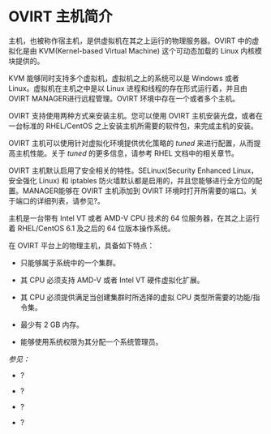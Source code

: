 # OVIRT 主机简介

主机，也被称作宿主机，是供虚拟机在其之上运行的物理服务器。OVIRT
中的虚拟化是由 KVM(Kernel-based Virtual Machine) 这个可动态加载的 Linux
内核模块提供的。

KVM 能够同时支持多个虚拟机，虚拟机之上的系统可以是 Windows 或者
Linux。虚拟机在主机之中是以 Linux 进程和线程的存在形式运行着，并且由
OVIRT MANAGER进行远程管理。OVIRT 环境中存在一个或者多个主机。

OVIRT 支持使用两种方式来安装主机。您可以使用 OVIRT
主机安装光盘，或者在一台标准的 RHEL/CentOS
之上安装主机所需要的软件包，来完成主机的安装。

OVIRT 主机可以使用针对虚拟化环境提供优化策略的 *tuned*
来进行配置，从而提高主机性能。关于 *tuned* 的更多信息，请参考 RHEL
文档中的相关章节。

OVIRT 主机默认启用了安全相关的特性。SELinux(Security Enhanced
Linux，安全强化 Linux) 和 iptables
防火墙默认都是启用的，并且您能够进行全方位的配置。MANAGER能够在 OVIRT
主机添加到 OVIRT 环境时打开所需要的端口。关于端口的详细列表，请参见?。

主机是一台带有 Intel VT 或者 AMD-V CPU 技术的 64
位服务器，在其之上运行着 RHEL/CentOS 6.1 及之后的 64 位版本操作系统。

在 OVIRT 平台上的物理主机，具备如下特点：

-   只能够属于系统中的一个集群。

-   其 CPU 必须支持 AMD-V 或者 Intel VT 硬件虚拟化扩展。

-   其 CPU 必须提供满足当创建集群时所选择的虚拟 CPU
    类型所需要的功能/指令集。

-   最少有 2 GB 内存。

-   能够使用系统权限为其分配一个系统管理员。

*参见：*

-   ?

-   ?

-   ?

-   ?

